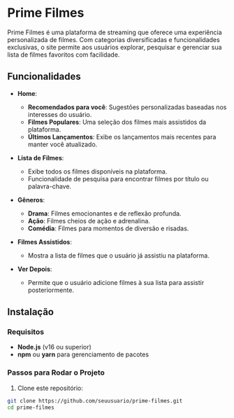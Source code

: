 # Prime Filmes

Prime Filmes é uma plataforma de streaming que oferece uma experiência personalizada de filmes. Com categorias diversificadas e funcionalidades exclusivas, o site permite aos usuários explorar, pesquisar e gerenciar sua lista de filmes favoritos com facilidade.

## Funcionalidades

- **Home**: 
  - **Recomendados para você**: Sugestões personalizadas baseadas nos interesses do usuário.
  - **Filmes Populares**: Uma seleção dos filmes mais assistidos da plataforma.
  - **Últimos Lançamentos**: Exibe os lançamentos mais recentes para manter você atualizado.

- **Lista de Filmes**: 
  - Exibe todos os filmes disponíveis na plataforma.
  - Funcionalidade de pesquisa para encontrar filmes por título ou palavra-chave.

- **Gêneros**: 
  - **Drama**: Filmes emocionantes e de reflexão profunda.
  - **Ação**: Filmes cheios de ação e adrenalina.
  - **Comédia**: Filmes para momentos de diversão e risadas.

- **Filmes Assistidos**: 
  - Mostra a lista de filmes que o usuário já assistiu na plataforma.

- **Ver Depois**: 
  - Permite que o usuário adicione filmes à sua lista para assistir posteriormente.

## Instalação

### Requisitos

- **Node.js** (v16 ou superior)
- **npm** ou **yarn** para gerenciamento de pacotes

### Passos para Rodar o Projeto

1. Clone este repositório:

```bash
git clone https://github.com/seuusuario/prime-filmes.git
cd prime-filmes
